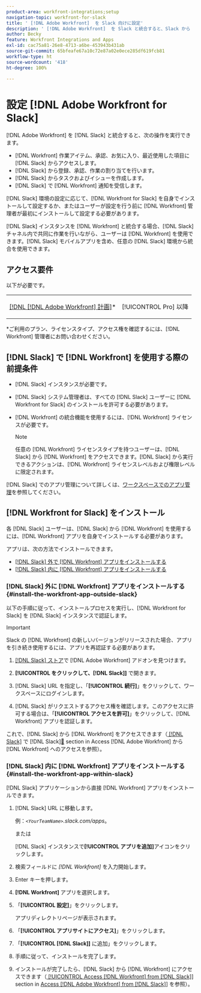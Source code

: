 ```yaml
---
product-area: workfront-integrations;setup
navigation-topic: workfront-for-slack
title: ' [!DNL Adobe Workfront]  を Slack 向けに設定'
description: ' [!DNL Adobe Workfront]  を Slack と統合すると、Slack から  [!DNL Workfront]  作業アイテム、承認、お気に入り、最近使用した項目にアクセスして作成できます。'
author: Becky
feature: Workfront Integrations and Apps
exl-id: cac75a81-26e8-4713-a6be-453943b431ab
source-git-commit: 65bfeafe67a10c72e87a02e0ece285df619fcb81
workflow-type: ht
source-wordcount: '418'
ht-degree: 100%

---
```


# 設定 [!DNL Adobe Workfront for Slack]

[!DNL Adobe Workfront] を [!DNL Slack] と統合すると、次の操作を実行できます。

* [!DNL Workfront] 作業アイテム、承認、お気に入り、最近使用した項目に [!DNL Slack] からアクセスします。
* [!DNL Slack] から登録、承認、作業の割り当てを行います。
* [!DNL Slack] からタスクおよびイシューを作成します。
* [!DNL Slack] で [!DNL Workfront] 通知を受信します。

[!DNL Slack] 環境の設定に応じて、[!DNL Workfront for Slack] を自身でインストールして設定するか、またはユーザーが設定を行う前に [!DNL Workfront] 管理者が最初にインストールして設定する必要があります。

[!DNL Slack] インスタンスを [!DNL Workfront] と統合する場合、[!DNL Slack] チャネル内で共同に作業を行いながら、ユーザーは [!DNL Workfront] を使用できます。[!DNL Slack] モバイルアプリを含め、任意の [!DNL Slack] 環境から統合を使用できます。

## アクセス要件

以下が必要です。

<table style="table-layout:auto"> 
 <col> 
 </col> 
 <col> 
 </col> 
 <tbody> 
  <tr> 
   <td role="rowheader"><a href="https://www.workfront.com/plans" target="_blank">[!DNL [!DNL Adobe Workfront] 計画]</a>*</td> 
   <td> <p>[!UICONTROL Pro] 以降</p> </td> 
  </tr> 
 </tbody> 
</table>

&#42;ご利用のプラン、ライセンスタイプ、アクセス権を確認するには、[!DNL Workfront] 管理者にお問い合わせください。

## [!DNL Slack] で [!DNL Workfront] を使用する際の前提条件

* [!DNL Slack] インスタンスが必要です。
* [!DNL Slack] システム管理者は、すべての [!DNL Slack] ユーザーに [!DNL Workfront for Slack] のインストールを許可する必要があります。
* [!DNL Workfront] の統合機能を使用するには、[!DNL Workfront] ライセンスが必要です。

  >[!NOTE]
  >
  >任意の [!DNL Workfront] ライセンスタイプを持つユーザーは、[!DNL Slack] から [!DNL Workfront] をアクセスできます。[!DNL Slack] から実行できるアクションは、[!DNL Workfront] ライセンスレベルおよび権限レベルに限定されます。

[!DNL Slack] でのアプリ管理について詳しくは、[ワークスペースでのアプリ管理](https://get.slack.help/hc/ja-jp/articles/222386767-Manage-apps-for-your-workspace)を参照してください。

## [!DNL Workfront for Slack] をインストール

各 [!DNL Slack] ユーザーは、[!DNL Slack] から [!DNL Workfront] を使用するには、[!DNL Workfront] アプリを自身でインストールする必要があります。

アプリは、次の方法でインストールできます。

* [ [!DNL Slack] 外で  [!DNL Workfront]  アプリをインストールする](#install-the-workfront-app-outside-slack-install-the-workfront-app-outside-slack)
* [ [!DNL Slack] 内に  [!DNL Workfront]  アプリをインストールする](#install-the-workfront-app-within-slack-install-the-workfront-app-within-slack)

### [!DNL Slack] 外に [!DNL Workfront] アプリをインストールする {#install-the-workfront-app-outside-slack}

以下の手順に従って、インストールプロセスを実行し、[!DNL Workfront for Slack] を [!DNL Slack] インスタンスで認証します。

>[!IMPORTANT]
>
>Slack の [!DNL Workfront] の新しいバージョンがリリースされた場合、アプリを引き続き使用するには、アプリを再認証する必要があります。

1. [[!DNL Slack]  ストア](https://workfront.slack.com/apps/A7CLAMVNW-adobe-workfront?tab=more_info)で [!DNL Adobe Workfront] アドオンを見つけます。

1. **[!UICONTROL をクリックして、[!DNL Slack]]** で開きます。

1. [!DNL Slack] URL を指定し、「**[!UICONTROL 続行]**」をクリックして、ワークスペースにログインします。

1. [!DNL Slack] がリクエストするアクセス権を確認します。このアクセスに許可する場合は、「**[!UICONTROL アクセスを許可]**」をクリックして、[!DNL Workfront] アプリを認証します。

これで、[!DNL Slack] から [!DNL Workfront] をアクセスできます（[ [!DNL Slack]](../../workfront-integrations-and-apps/using-workfront-with-slack/access-workfront-from-slack.md) で [!DNL Slack][&#128279;](../../workfront-integrations-and-apps/using-workfront-with-slack/access-workfront-from-slack.md#viewing-all-available-commands) section in Access [!DNL Adobe Workfront] から [!DNL Workfront] へのアクセスを参照）。

### [!DNL Slack] 内に [!DNL Workfront] アプリをインストールする {#install-the-workfront-app-within-slack}

[!DNL Slack] アプリケーションから直接 [!DNL Workfront] アプリをインストールできます。

1. [!DNL Slack] URL に移動します。

   例：*`<YourTeamName>`.slack.com/apps*。

   または

   [!DNL Slack] インスタンスで&#x200B;**[!UICONTROL アプリを追加]**&#x200B;アイコンをクリックします。

1. 検索フィールドに *[!DNL Workfront]* を入力開始します。
1. Enter キーを押します。
1. **[!DNL Workfront]** アプリを選択します。
1. 「**[!UICONTROL 設定]**」をクリックします。

   アプリディレクトリページが表示されます。

1. 「**[!UICONTROL アプリサイトにアクセス]**」をクリックします。
1. 「**[!UICONTROL [!DNL Slack]]** に追加」をクリックします。
1. 手順に従って、インストールを完了します。
1. インストールが完了したら、[!DNL Slack] から [!DNL Workfront] にアクセスできます（[ [!UICONTROL Access [!DNL Workfront] from [!DNL Slack]]](../../workfront-integrations-and-apps/using-workfront-with-slack/access-workfront-from-slack.md#viewing-all-available-commands) section in [Access [!DNL Adobe Workfront] from [!DNL Slack]](../../workfront-integrations-and-apps/using-workfront-with-slack/access-workfront-from-slack.md)&rbrack; を参照）。
